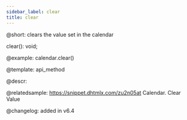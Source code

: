 ```yaml
---
sidebar_label: clear
title: clear
---          
```


@short: clears the value set in the calendar

clear(): void;

@example:
calendar.clear()

@template: api_method

@descr:

@relatedsample: https://snippet.dhtmlx.com/zu2n05at	Calendar. Clear Value

@changelog: added in v6.4


